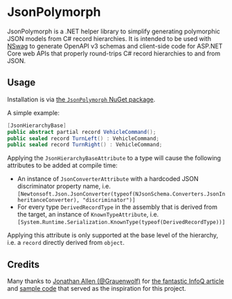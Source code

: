 # JsonPolymorph
JsonPolymorph is a .NET helper library to simplify generating polymorphic JSON models from C# record hierarchies.
It is intended to be used with [NSwag](https://github.com/RicoSuter/NSwag) to generate OpenAPI v3 schemas and client-side
code for ASP.NET Core web APIs that properly round-trips C# record hierarchies to and from JSON.

## Usage
Installation is via [the `JsonPolymorph` NuGet package](https://www.nuget.org/packages/JsonPolymorph/).

A simple example:
```csharp
[JsonHierarchyBase]
public abstract partial record VehicleCommand();
public sealed record TurnLeft() : VehicleCommand;
public sealed record TurnRight() : VehicleCommand;
```

Applying the `JsonHierarchyBaseAttribute` to a type will cause the following attributes to be added at compile time:
* An instance of `JsonConverterAttribute` with a hardcoded JSON discriminator property name,
i.e. `[Newtonsoft.Json.JsonConverter(typeof(NJsonSchema.Converters.JsonInheritanceConverter), "discriminator")]`
* For every type `DerivedRecordType` in the assembly that is derived from the target, an instance of `KnownTypeAttribute`,
i.e. `[System.Runtime.Serialization.KnownType(typeof(DerivedRecordType))]`

Applying this attribute is only supported at the base level of the hierarchy, i.e. a `record` directly derived from `object`.

## Credits
Many thanks to [Jonathan Allen (@Grauenwolf)](https://github.com/Grauenwolf)
for [the fantastic InfoQ article](https://www.infoq.com/articles/CSharp-Source-Generator/)
and [sample code](https://github.com/Grauenwolf/Tortuga-TestMonkey) that served as the inspiration for this project.
